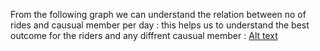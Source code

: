 From the following graph we can understand the relation between no of rides and causual member per day :
this helps us to understand the best outcome for the riders and any diffrent causual member :
[Alt text](image.png)